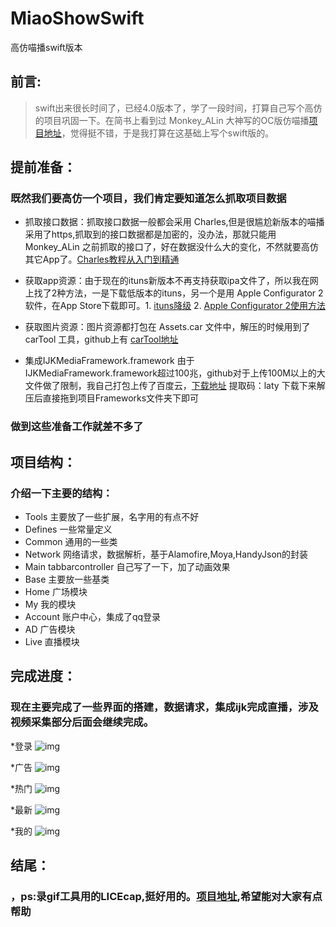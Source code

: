 # MiaoShowSwift
高仿喵播swift版本
## 前言:
>swift出来很长时间了，已经4.0版本了，学了一段时间，打算自己写个高仿的项目巩固一下。在简书上看到过 Monkey_ALin  大神写的OC版仿喵播[项目地址](https://www.jianshu.com/p/b8db6c142aad)，觉得挺不错，于是我打算在这基础上写个swift版的。


## 提前准备：
### 既然我们要高仿一个项目，我们肯定要知道怎么抓取项目数据

* 抓取接口数据：抓取接口数据一般都会采用 Charles,但是很尴尬新版本的喵播采用了https,抓取到的接口数据都是加密的，没办法，那就只能用 Monkey_ALin 之前抓取的接口了，好在数据没什么大的变化，不然就要高仿其它App了。[Charles教程从入门到精通](https://www.jianshu.com/p/a3f005628d07)

* 获取app资源：由于现在的ituns新版本不再支持获取ipa文件了，所以我在网上找了2种方法，一是下载低版本的ituns，另一个是用 Apple Configurator 2 软件，在App Store下载即可。1. [ituns降级](https://www.jianshu.com/p/ac81fa56b44c) 2. [Apple Configurator 2使用方法](https://www.jianshu.com/p/1e34b80a9937)

* 获取图片资源：图片资源都打包在 Assets.car 文件中，解压的时候用到了 carTool 工具，github上有 [carTool地址](https://github.com/yuedong56/Assets.carTool)

* 集成IJKMediaFramework.framework 由于IJKMediaFramework.framework超过100兆，github对于上传100M以上的大文件做了限制，我自己打包上传了百度云，[下载地址](https://pan.baidu.com/s/1l24BzRt6Q8dNPS7hny3xFQ) 提取码：laty 下载下来解压后直接拖到项目Frameworks文件夹下即可

### 做到这些准备工作就差不多了

## 项目结构：
### 介绍一下主要的结构：
* Tools 主要放了一些扩展，名字用的有点不好
* Defines 一些常量定义
* Common 通用的一些类
* Network 网络请求，数据解析，基于Alamofire,Moya,HandyJson的封装
* Main tabbarcontroller 自己写了一下，加了动画效果
* Base 主要放一些基类
* Home 广场模块
* My 我的模块
* Account 账户中心，集成了qq登录
* AD 广告模块
* Live 直播模块

## 完成进度：
### 现在主要完成了一些界面的搭建，数据请求，集成ijk完成直播，涉及视频采集部分后面会继续完成。

*登录 ![img](http://upload-images.jianshu.io/upload_images/1930004-6220a6c1dd8fd5eb.png?imageMogr2/auto-orient/strip%7CimageView2/2/w/1240)

*广告 ![img](http://upload-images.jianshu.io/upload_images/1930004-a655d04a8e4bcd14.gif?imageMogr2/auto-orient/strip)

*热门 ![img](http://upload-images.jianshu.io/upload_images/1930004-4833c3b447ac9e23.gif?imageMogr2/auto-orient/strip)

*最新 ![img](http://upload-images.jianshu.io/upload_images/1930004-b3ec1c6b4bdf47db.gif?imageMogr2/auto-orient/strip)

*我的 ![img](http://upload-images.jianshu.io/upload_images/1930004-e4a15b28a90a164e.gif?imageMogr2/auto-orient/strip)

## 结尾：
### ，ps:录gif工具用的LICEcap,挺好用的。[项目地址](https://github.com/ZCLemo/MiaoShowSwift),希望能对大家有点帮助
